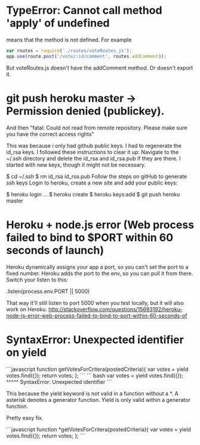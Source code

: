 # TypeError: Cannot call method 'apply' of undefined
means that the method is not defined.
For example

```javascript
var routes = require('./routes/voteRoutes.js');
app.use(route.post('/vote/:id/comment', routes.addComment));
```
But voteRoutes.js doesn't have the addComment method. Or doesn't export it.

# git push heroku master -> Permission denied (publickey).
And then "fatal: Could not read from remote repository.
Please make sure you have the correct access rights"

This was because i only had github public keys. I had to regenerate the id_rsa keys. I followed these instructions to clear it up:
Navigate to the ~/.ssh directory and delete the id_rsa and id_rsa.pub if they are there. I started with new keys, though it might not be necessary.

$ cd ~/.ssh
$ rm id_rsa id_rsa.pub
Follow the steps on gitHub to generate ssh keys
Login to heroku, create a new site and add your public keys:

$ heroku login
...
$ heroku create
$ heroku keys:add
$ git push heroku master

# Heroku + node.js error (Web process failed to bind to $PORT within 60 seconds of launch)
Heroku dynamically assigns your app a port, so you can't set the port to a fixed number. Heroku adds the port to the env, so you can pull it from there. Switch your listen to this:

.listen(process.env.PORT || 5000)

That way it'll still listen to port 5000 when you test locally, but it will also work on Heroku.
http://stackoverflow.com/questions/15693192/heroku-node-js-error-web-process-failed-to-bind-to-port-within-60-seconds-of

# SyntaxError: Unexpected identifier on yield
´´´javascript
function getVotesForCritera(postedCriteria){
	var votes = yield votes.find({});
	return votes;
};
´´´
´´´ bash
	var votes = yield votes.find({});
	                  ^^^^^
	SyntaxError: Unexpected identifier
´´´

This because the yield keyword is not valid in a function without a *. A asterisk denotes a generator function. Yield is only valid within a generator function.

Pretty easy fix.

´´´javascript
function *getVotesForCritera(postedCriteria){
	var votes = yield votes.find({});
	return votes;
};
´´´